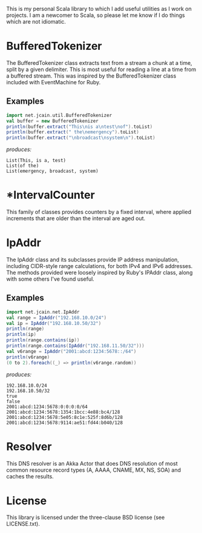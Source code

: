 This is my personal Scala library to which I add useful utilities as I work on
projects. I am a newcomer to Scala, so please let me know if I do things which
are not idiomatic.

# BufferedTokenizer

The BufferedTokenizer class extracts text from a stream a chunk at a time,
split by a given delimiter. This is most useful for reading a line at a time
from a buffered stream. This was inspired by the BufferedTokenizer class
included with EventMachine for Ruby.

## Examples

```scala
import net.jcain.util.BufferedTokenizer
val buffer = new BufferedTokenizer
println(buffer.extract("This\nis a\ntest\nof").toList)
println(buffer.extract(" the\nemergency").toList)
println(buffer.extract("\nbroadcast\nsystem\n").toList)
```

_produces:_

    List(This, is a, test)
    List(of the)
    List(emergency, broadcast, system)

# *IntervalCounter

This family of classes provides counters by a fixed interval, where applied
increments that are older than the interval are aged out.

# IpAddr

The IpAddr class and its subclasses provide IP address manipulation, including
CIDR-style range calculations, for both IPv4 and IPv6 addresses. The methods
provided were loosely inspired by Ruby's IPAddr class, along with some others
I've found useful.

## Examples

```scala
import net.jcain.net.IpAddr
val range = IpAddr("192.168.10.0/24")
val ip = IpAddr("192.168.10.50/32")
println(range)
println(ip)
println(range.contains(ip))
println(range.contains(IpAddr("192.168.11.50/32")))
val v6range = IpAddr("2001:abcd:1234:5678::/64")
println(v6range)
(0 to 2).foreach((_) => println(v6range.random))
```

_produces:_

    192.168.10.0/24
    192.168.10.50/32
    true
    false
    2001:abcd:1234:5678:0:0:0:0/64
    2001:abcd:1234:5678:1354:1bcc:4e88:bc4/128
    2001:abcd:1234:5678:5e05:8c1e:525f:8d6b/128
    2001:abcd:1234:5678:9114:ae51:fd44:b040/128

# Resolver

This DNS resolver is an Akka Actor that does DNS resolution of most common
resource record types (A, AAAA, CNAME, MX, NS, SOA) and caches the results.

# License

This library is licensed under the three-clause BSD license (see LICENSE.txt).
